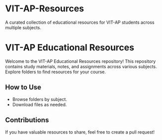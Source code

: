 # VIT-AP-Resources
A curated collection of educational resources for VIT-AP students across multiple subjects.

# VIT-AP Educational Resources
Welcome to the VIT-AP Educational Resources repository! This repository contains study materials, notes, and assignments across various subjects. Explore folders to find resources for your course.

## How to Use
- Browse folders by subject.
- Download files as needed.

## Contributions
If you have valuable resources to share, feel free to create a pull request!
